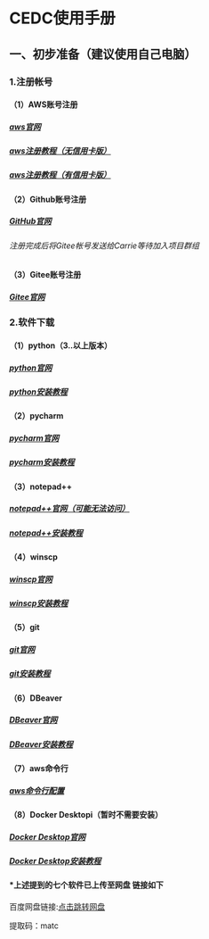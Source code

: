 # CEDC使用手册

## 一、初步准备（建议使用自己电脑）

### 1.注册帐号

#### （1）AWS账号注册

##### [aws官网](https://portal.aws.amazon.com/billing/signup#/start/email)

##### [aws注册教程（无信用卡版）](https://aws.tcloudpower.com/?id=12)

##### [aws注册教程（有信用卡版）](https://blog.csdn.net/jiuhebaobao/article/details/126726475?ops_request_misc=%257B%2522request%255Fid%2522%253A%2522168257490216800188555866%2522%252C%2522scm%2522%253A%252220140713.130102334..%2522%257D&request_id=168257490216800188555866&biz_id=0&utm_medium=distribute.pc_search_result.none-task-blog-2~all~baidu_landing_v2~default-4-126726475-null-null.142^v86^insert_down1,239^v2^insert_chatgpt&utm_term=aws%E6%B3%A8%E5%86%8C&spm=1018.2226.3001.4187)

#### （2）Github账号注册

##### [GitHub官网](https://github.com/)

###### 注册完成后将Gitee帐号发送给Carrie等待加入项目群组

#### （3）Gitee账号注册

##### [Gitee官网](https://gitee.com/)

### 2.软件下载

#### （1）python（3..以上版本）

##### [python官网](https://www.python.org/downloads/)

##### [python安装教程](https://blog.csdn.net/qq_45502336/article/details/109531599?ops_request_misc=%257B%2522request%255Fid%2522%253A%2522168254488516800192266658%2522%252C%2522scm%2522%253A%252220140713.130102334..%2522%257D&request_id=168254488516800192266658&biz_id=0&utm_medium=distribute.pc_search_result.none-task-blog-2~all~top_positive~default-2-109531599-null-null.142^v86^insert_down1,239^v2^insert_chatgpt&utm_term=python%E5%AE%89%E8%A3%85&spm=1018.2226.3001.4187)

#### （2）pycharm

##### [pycharm官网](https://www.jetbrains.com/pycharm/download/#section=windows)

##### [pycharm安装教程](https://blog.csdn.net/weixin_46211269/article/details/119934323?ops_request_misc=%257B%2522request%255Fid%2522%253A%2522168255595116800217275524%2522%252C%2522scm%2522%253A%252220140713.130102334..%2522%257D&request_id=168255595116800217275524&biz_id=0&utm_medium=distribute.pc_search_result.none-task-blog-2~all~top_positive~default-1-119934323-null-null.142^v86^insert_down1,239^v2^insert_chatgpt&utm_term=pycharm%E5%AE%89%E8%A3%85%E6%95%99%E7%A8%8B&spm=1018.2226.3001.4187)

#### （3）notepad++

##### [notepad++官网（可能无法访问）](https://link.csdn.net/?target=https%3A%2F%2Fnotepad-plus-plus.org%2F)

##### [notepad++安装教程](https://blog.csdn.net/qq_44111805/article/details/127822507?ops_request_misc=&request_id=&biz_id=102&utm_term=notepad++%E5%AE%89%E8%A3%85&utm_medium=distribute.pc_search_result.none-task-blog-2~all~sobaiduweb~default-1-127822507.142^v86^insert_down1,239^v2^insert_chatgpt&spm=1018.2226.3001.4187)

#### （4）winscp

##### [winscp官网](https://winscp.net/eng/download.php)

##### [winscp安装教程](https://blog.csdn.net/qq_26383975/article/details/120220823?ops_request_misc=%257B%2522request%255Fid%2522%253A%2522168257881316800184158985%2522%252C%2522scm%2522%253A%252220140713.130102334..%2522%257D&request_id=168257881316800184158985&biz_id=0&utm_medium=distribute.pc_search_result.none-task-blog-2~all~top_positive~default-1-120220823-null-null.142^v86^insert_down1,239^v2^insert_chatgpt&utm_term=winscp%E4%B8%8B%E8%BD%BD&spm=1018.2226.3001.4187)

#### （5）git

##### [git官网](https://git-scm.com/)

##### [git安装教程](https://blog.csdn.net/mukes/article/details/115693833?ops_request_misc=%257B%2522request%255Fid%2522%253A%2522168264147316800211519102%2522%252C%2522scm%2522%253A%252220140713.130102334..%2522%257D&request_id=168264147316800211519102&biz_id=0&utm_medium=distribute.pc_search_result.none-task-blog-2~all~top_positive~default-1-115693833-null-null.142^v86^insert_down1,239^v2^insert_chatgpt&utm_term=git%E5%AE%89%E8%A3%85&spm=1018.2226.3001.4187)

#### （6）DBeaver

##### [DBeaver官网](https://dbeaver.io/)

##### [DBeaver安装教程](https://blog.csdn.net/weixin_48053866/article/details/125815498?ops_request_misc=%257B%2522request%255Fid%2522%253A%2522168264315516800215097087%2522%252C%2522scm%2522%253A%252220140713.130102334..%2522%257D&request_id=168264315516800215097087&biz_id=0&utm_medium=distribute.pc_search_result.none-task-blog-2~all~top_click~default-1-125815498-null-null.142^v86^insert_down1,239^v2^insert_chatgpt&utm_term=DBeaver%E5%AE%89%E8%A3%85&spm=1018.2226.3001.4187)

#### （7）aws命令行

##### [aws命令行配置](https://kdocs.cn/l/ctN7A08Lm6QX)

#### （8）Docker Desktopi（暂时不需要安装）

##### [Docker Desktop官网](https://www.docker.com/)

##### [Docker Desktop安装教程](https://blog.csdn.net/weixin_42222436/article/details/125945225?ops_request_misc=%257B%2522request%255Fid%2522%253A%2522168264326816800226548780%2522%252C%2522scm%2522%253A%252220140713.130102334..%2522%257D&request_id=168264326816800226548780&biz_id=0&utm_medium=distribute.pc_search_result.none-task-blog-2~all~top_positive~default-1-125945225-null-null.142^v86^insert_down1,239^v2^insert_chatgpt&utm_term=docker%20desktop%E5%AE%89%E8%A3%85%E6%95%99%E7%A8%8B&spm=1018.2226.3001.4187)



#### *上述提到的七个软件已上传至网盘 链接如下

百度网盘链接:[点击跳转网盘](https://pan.baidu.com/s/1CCsD2U8n2mTWwBq12uODqg)

提取码：matc 









